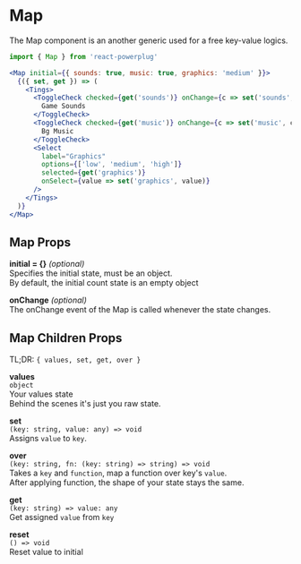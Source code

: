 # Map

The Map component is an another generic used for a free key-value logics.

```js
import { Map } from 'react-powerplug'
```

```jsx
<Map initial={{ sounds: true, music: true, graphics: 'medium' }}>
  {({ set, get }) => (
    <Tings>
      <ToggleCheck checked={get('sounds')} onChange={c => set('sounds', c)}>
        Game Sounds
      </ToggleCheck>
      <ToggleCheck checked={get('music')} onChange={c => set('music', c)}>
        Bg Music
      </ToggleCheck>
      <Select
        label="Graphics"
        options={['low', 'medium', 'high']}
        selected={get('graphics')}
        onSelect={value => set('graphics', value)}
      />
    </Tings>
  )}
</Map>
```

## Map Props

**initial = {}** _(optional)_  
Specifies the initial state, must be an object.  
By default, the initial count state is an empty object

**onChange** _(optional)_  
The onChange event of the Map is called whenever the state changes.

## Map Children Props

TL;DR: `{ values, set, get, over }`

**values**  
`object`  
Your values state  
Behind the scenes it's just you raw state.

**set**  
`(key: string, value: any) => void`  
Assigns `value` to `key`.

**over**  
`(key: string, fn: (key: string) => string) => void`  
Takes a `key` and `function`, map a function over key's `value`.  
After applying function, the shape of your state stays the same.

**get**  
`(key: string) => value: any`  
Get assigned `value` from `key`

**reset**  
`() => void`  
Reset value to initial
